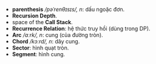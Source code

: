 - **parenthesis** */pəˈrenθɪsɪs/, n*: dấu ngoặc đơn.
- **Recursion Depth**.
-  space of the **Call Stack**.
- **Recurrence Relation**: hệ thức truy hồi (dùng trong DP).
- **Arc** */ɑːrk/, n*: cung (của đường tròn).
- **Chord** */kɔːrd/, n*: dây cung.
- **Sector**: hình quạt tròn.
- **Segment**: hình cung.
